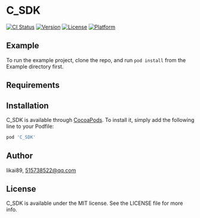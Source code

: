 # C_SDK

[![CI Status](https://img.shields.io/travis/likai89/C_SDK.svg?style=flat)](https://travis-ci.org/likai89/C_SDK)
[![Version](https://img.shields.io/cocoapods/v/C_SDK.svg?style=flat)](https://cocoapods.org/pods/C_SDK)
[![License](https://img.shields.io/cocoapods/l/C_SDK.svg?style=flat)](https://cocoapods.org/pods/C_SDK)
[![Platform](https://img.shields.io/cocoapods/p/C_SDK.svg?style=flat)](https://cocoapods.org/pods/C_SDK)

## Example

To run the example project, clone the repo, and run `pod install` from the Example directory first.

## Requirements

## Installation

C_SDK is available through [CocoaPods](https://cocoapods.org). To install
it, simply add the following line to your Podfile:

```ruby
pod 'C_SDK'
```

## Author

likai89, 515738522@qq.com

## License

C_SDK is available under the MIT license. See the LICENSE file for more info.
